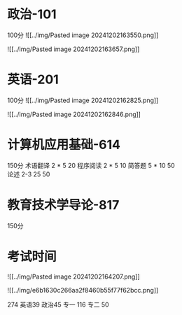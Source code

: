 # 政治-101
100分
![[../img/Pasted image 20241202163550.png]]

![[../img/Pasted image 20241202163657.png]]

# 英语-201
100分
![[../img/Pasted image 20241202162825.png]]

![[../img/Pasted image 20241202162846.png]]


# 计算机应用基础-614
150分
术语翻译 2 * 5   20
程序阅读  2 * 5   10
简答题 5   * 10     50        
论述  2-3    25    50


# 教育技术学导论-817
150分


# 考试时间
![[../img/Pasted image 20241202164207.png]]

![[../img/e6b1630c266aa2f8460b55f77f62bcc.png]]

274
英语39
政治45
专一 116
专二 50